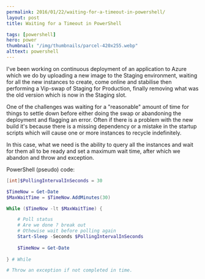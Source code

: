 ```yaml
---
permalink: 2016/01/22/waiting-for-a-timeout-in-powershell/
layout: post
title: Waiting for a Timeout in PowerShell

tags: [powershell]
hero: power
thumbnail: "/img/thumbnails/parcel-420x255.webp"
alttext: powershell
---
```


I've been working on continuous deployment of an application to Azure which we do by
uploading a new image to the Staging environment, waiting for all the new instances to
create, come online and stabilise then performing a Vip-swap of Staging for Production,
finally removing what was the old version which is now in the Staging slot.

One of the challenges was waiting for a "reasonable" amount of time for things to settle down
before either doing the swap or abandoning the deployment and flagging an error. Often if
there is a problem with the new build it's because there is a missing dependency or a
mistake in the startup scripts which will cause one or more instances to recycle indefinitely.

In this case, what we need is the ability to query all the instances and wait for them all to be ready
and set a maximum wait time, after which we abandon and throw and exception.

PowerShell (pseudo) code:

```powershell
[int]$PollingIntervalInSeconds = 30

$TimeNow = Get-Date
$MaxWaitTime = $TimeNow.AddMinutes(30)

While ($TimeNow -lt $MaxWaitTime) {

	# Poll status
	# Are we done ? break out
	# Othewise wait before polling again	
	Start-Sleep -Seconds $PollingIntervalInSeconds
	
	$TimeNow = Get-Date
	
} # While

# Throw an exception if not completed in time.
```
